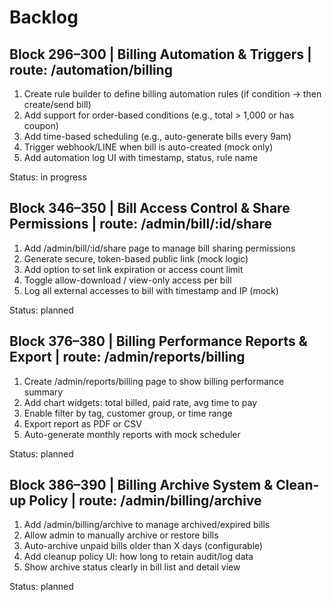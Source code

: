 # Backlog

## Block 296–300 | Billing Automation & Triggers | route: /automation/billing

1. Create rule builder to define billing automation rules (if condition → then create/send bill)
2. Add support for order-based conditions (e.g., total > 1,000 or has coupon)
3. Add time-based scheduling (e.g., auto-generate bills every 9am)
4. Trigger webhook/LINE when bill is auto-created (mock only)
5. Add automation log UI with timestamp, status, rule name

Status: in progress

## Block 346–350 | Bill Access Control & Share Permissions | route: /admin/bill/:id/share

1. Add /admin/bill/:id/share page to manage bill sharing permissions
2. Generate secure, token-based public link (mock logic)
3. Add option to set link expiration or access count limit
4. Toggle allow-download / view-only access per bill
5. Log all external accesses to bill with timestamp and IP (mock)

Status: planned

## Block 376–380 | Billing Performance Reports & Export | route: /admin/reports/billing

1. Create /admin/reports/billing page to show billing performance summary
2. Add chart widgets: total billed, paid rate, avg time to pay
3. Enable filter by tag, customer group, or time range
4. Export report as PDF or CSV
5. Auto-generate monthly reports with mock scheduler

Status: planned

## Block 386–390 | Billing Archive System & Clean-up Policy | route: /admin/billing/archive

1. Add /admin/billing/archive to manage archived/expired bills
2. Allow admin to manually archive or restore bills
3. Auto-archive unpaid bills older than X days (configurable)
4. Add cleanup policy UI: how long to retain audit/log data
5. Show archive status clearly in bill list and detail view

Status: planned
